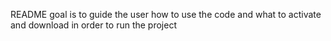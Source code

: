 README goal is to guide the user how to use the code and what to activate and download in order to run the project
